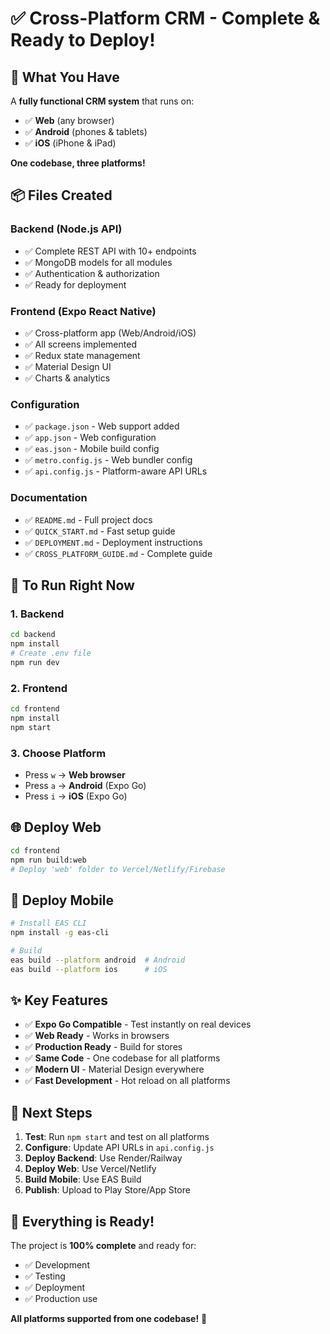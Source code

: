 # ✅ Cross-Platform CRM - Complete & Ready to Deploy!

## 🎉 What You Have

A **fully functional CRM system** that runs on:
- ✅ **Web** (any browser)
- ✅ **Android** (phones & tablets)
- ✅ **iOS** (iPhone & iPad)

**One codebase, three platforms!**

## 📦 Files Created

### Backend (Node.js API)
- ✅ Complete REST API with 10+ endpoints
- ✅ MongoDB models for all modules
- ✅ Authentication & authorization
- ✅ Ready for deployment

### Frontend (Expo React Native)
- ✅ Cross-platform app (Web/Android/iOS)
- ✅ All screens implemented
- ✅ Redux state management
- ✅ Material Design UI
- ✅ Charts & analytics

### Configuration
- ✅ `package.json` - Web support added
- ✅ `app.json` - Web configuration
- ✅ `eas.json` - Mobile build config
- ✅ `metro.config.js` - Web bundler config
- ✅ `api.config.js` - Platform-aware API URLs

### Documentation
- ✅ `README.md` - Full project docs
- ✅ `QUICK_START.md` - Fast setup guide
- ✅ `DEPLOYMENT.md` - Deployment instructions
- ✅ `CROSS_PLATFORM_GUIDE.md` - Complete guide

## 🚀 To Run Right Now

### 1. Backend
```bash
cd backend
npm install
# Create .env file
npm run dev
```

### 2. Frontend
```bash
cd frontend
npm install
npm start
```

### 3. Choose Platform
- Press `w` → **Web browser**
- Press `a` → **Android** (Expo Go)
- Press `i` → **iOS** (Expo Go)

## 🌐 Deploy Web

```bash
cd frontend
npm run build:web
# Deploy 'web' folder to Vercel/Netlify/Firebase
```

## 📱 Deploy Mobile

```bash
# Install EAS CLI
npm install -g eas-cli

# Build
eas build --platform android  # Android
eas build --platform ios      # iOS
```

## ✨ Key Features

- ✅ **Expo Go Compatible** - Test instantly on real devices
- ✅ **Web Ready** - Works in browsers
- ✅ **Production Ready** - Build for stores
- ✅ **Same Code** - One codebase for all platforms
- ✅ **Modern UI** - Material Design everywhere
- ✅ **Fast Development** - Hot reload on all platforms

## 📝 Next Steps

1. **Test**: Run `npm start` and test on all platforms
2. **Configure**: Update API URLs in `api.config.js`
3. **Deploy Backend**: Use Render/Railway
4. **Deploy Web**: Use Vercel/Netlify
5. **Build Mobile**: Use EAS Build
6. **Publish**: Upload to Play Store/App Store

## 🎯 Everything is Ready!

The project is **100% complete** and ready for:
- ✅ Development
- ✅ Testing
- ✅ Deployment
- ✅ Production use

**All platforms supported from one codebase!** 🚀

